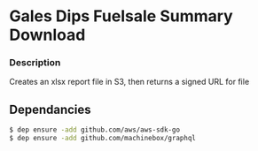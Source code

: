 # Gales Dips Fuelsale Summary Download

### Description
Creates an xlsx report file in S3, then returns a signed URL for file

## Dependancies
``` bash
$ dep ensure -add github.com/aws/aws-sdk-go
$ dep ensure -add github.com/machinebox/graphql
```